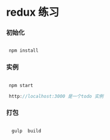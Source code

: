 # redux 练习

### 初始化

``````javascript

 npm install

``````

### 实例

``````javascript

 npm start

 http://localhost:3000 是一个todo 实例

``````
### 打包

``````javascript

  gulp  build


``````
